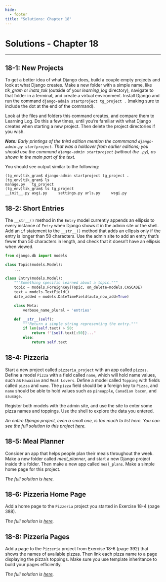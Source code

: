 ```yaml
---
hide:
  - footer
title: "Solutions: Chapter 18"
---
```


# Solutions - Chapter 18

---

## 18-1: New Projects

To get a better idea of what Django does, build a couple empty projects and look at what Django creates. Make a new
folder with a simple name, like *tik_gram* or *insta_tok* (outside of your *learning_log* directory), navigate to that
folder in a terminal, and create a virtual environment. Install Django and run the
command `django-admin startproject tg_project .` (making sure to include the dot at the end of the command).

Look at the files and folders this command creates, and compare them to Learning Log. Do this a few times, until you’re
familiar with what Django creates when starting a new project. Then delete the project directories if you wish.

***Note:** Early printings of the third edition mention the commmand `django-admin.py startproject`. That was a holdover
from earlier editions; you should use the command `django-admin startproject` (without the `.py`), as shown in the main
part of the text.*

You should see output similar to the following:

```
(tg_env)tik_gram$ django-admin startproject tg_project .
(tg_env)tik_gram$ ls
manage.py   tg_project
(tg_env)tik_gram$ ls tg_project 
__init__.py asgi.py     settings.py urls.py     wsgi.py
```

## 18-2: Short Entries

The `__str__()` method in the `Entry` model currently appends an ellipsis to every instance of `Entry` when Django shows
it in the admin site or the shell. Add an `if` statement to the `__str__()` method that adds an ellipsis only if the
entry is longer than 50 characters. Use the admin site to add an entry that’s fewer than 50 characters in length, and
check that it doesn’t have an ellipsis when viewed.

```python title="models.py"
from django.db import models

class Topic(models.Model):
    ...

class Entry(models.Model):
    """Something specific learned about a topic."""
    topic = models.ForeignKey(Topic, on_delete=models.CASCADE)
    text = models.TextField()
    date_added = models.DateTimeField(auto_now_add=True)

    class Meta:
        verbose_name_plural = 'entries'

    def __str__(self):
        """Return a simple string representing the entry."""
        if len(self.text) > 50:
            return f"{self.text[:50]}..."
        else:
            return self.text
```

## 18-4: Pizzeria

Start a new project called `pizzeria_project` with an app called `pizzas`. Define a model `Pizza` with a field
called `name`, which will hold name values, such as `Hawaiian` and `Meat Lovers`. Define a model called `Topping` with
fields called `pizza` and `name`. The `pizza` field should be a foreign key to `Pizza`, and `name` should be able to
hold values such as `pineapple`, `Canadian bacon`, and `sausage`.

Register both models with the admin site, and use the site to enter some pizza names and toppings. Use the shell to
explore the data you entered.

*An entire Django project, even a small one, is too much to list here. You can see the full solution to this
project [here](https://github.com/ehmatthes/pcc_3e/tree/main/solution_files/chapter_18/ex_18_4_pizzeria).*

## 18-5: Meal Planner

Consider an app that helps people plan their meals throughout the week. Make a new folder called *meal_planner*, and
start a new Django project inside this folder. Then make a new app called `meal_plans`. Make a simple home page for this
project.

*The full solution
is [here](https://github.com/ehmatthes/pcc_3e/tree/main/solution_files/chapter_18/ex_18_5_meal_planner).*

## 18-6: Pizzeria Home Page

Add a home page to the `Pizzeria` project you started in Exercise 18-4 (page 388).

*The full solution
is [here](https://github.com/ehmatthes/pcc_3e/tree/main/solution_files/chapter_18/ex_18_6_pizzeria_home_page).*

## 18-8: Pizzeria Pages

Add a page to the `Pizzeria` project from Exercise 18-6 (page 392) that shows the names of available pizzas. Then link
each pizza name to a page displaying the pizza’s toppings. Make sure you use template inheritance to build your pages
efficiently.

*The full solution
is [here](https://github.com/ehmatthes/pcc_3e/tree/main/solution_files/chapter_18/ex_18_8_pizzeria_pages).*
